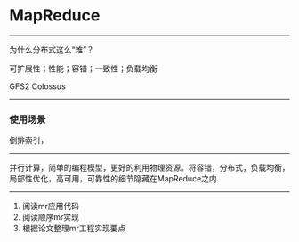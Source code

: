 # MapReduce

-----

为什么分布式这么“难”？

可扩展性；性能；容错；一致性；负载均衡

GFS2 Colossus

-----

### 使用场景

倒排索引，

-----

并行计算，简单的编程模型，更好的利用物理资源。将容错，分布式，负载均衡，局部性优化，高可用，可靠性的细节隐藏在MapReduce之内

-----

1. 阅读mr应用代码
2. 阅读顺序mr实现
3. 根据论文整理mr工程实现要点

